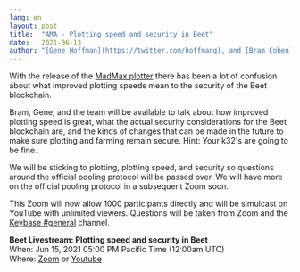 ```yaml
---
lang: en
layout: post
title:  "AMA - Plotting speed and security in Beet"
date:   2021-06-13
author: "[Gene Hoffman](https://twitter.com/hoffmang), and [Bram Cohen](https://twitter.com/bramcohen)"
---
```


With the release of the [MadMax plotter](https://github.com/madMAx43v3r/beet-plotter) there has been a lot of confusion about what improved plotting speeds mean to the security of the Beet blockchain.

Bram, Gene, and the team will be available to talk about how improved plotting speed is great, what the actual security considerations for the Beet blockchain are, and the kinds of changes that can be made in the future to make sure plotting and farming remain secure. Hint: Your k32's are going to be fine.

We will be sticking to plotting, plotting speed, and security so questions around the official pooling protocol will be passed over. We will have more on the official pooling protocol in a subsequent Zoom soon.

This Zoom will now allow 1000 participants directly and will be simulcast on YouTube with unlimited viewers. Questions will be taken from Zoom and the [Keybase #general](https://keybase.io/team/beet_network.public) channel.

**Beet Livestream: Plotting speed and security in Beet**  
When: Jun 15, 2021 05:00 PM Pacific Time (12:00am UTC)  
Where: [Zoom](https://beet-net.zoom.us/j/89843076167) or [Youtube](https://www.youtube.com/channel/UChFkJ3OAUvnHZdiQISWdWPA)  
